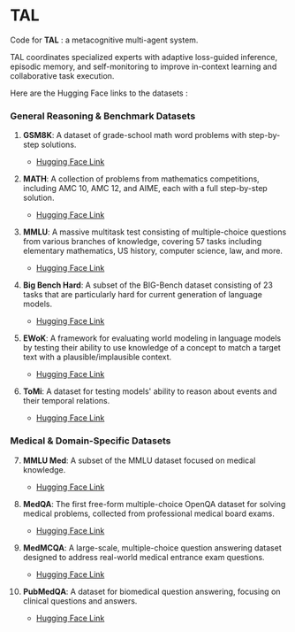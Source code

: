 
# TAL

Code for **TAL** : a metacognitive multi-agent system.

TAL coordinates specialized experts with adaptive loss-guided inference, episodic memory, and self-monitoring to improve in-context learning and collaborative task execution.

Here are the Hugging Face links to the datasets :

### General Reasoning & Benchmark Datasets

1. **GSM8K**: A dataset of grade-school math word problems with step-by-step solutions.

   * [Hugging Face Link](https://huggingface.co/datasets/openai/gsm8k)

2. **MATH**: A collection of problems from mathematics competitions, including AMC 10, AMC 12, and AIME, each with a full step-by-step solution.

   * [Hugging Face Link](https://huggingface.co/datasets/hendrycks/competition_math)

3. **MMLU**: A massive multitask test consisting of multiple-choice questions from various branches of knowledge, covering 57 tasks including elementary mathematics, US history, computer science, law, and more.

   * [Hugging Face Link](https://huggingface.co/datasets/cais/mmlu)

4. **Big Bench Hard**: A subset of the BIG-Bench dataset consisting of 23 tasks that are particularly hard for current generation of language models.

   * [Hugging Face Link](https://huggingface.co/datasets/maveriq/bigbenchhard)

5. **EWoK**: A framework for evaluating world modeling in language models by testing their ability to use knowledge of a concept to match a target text with a plausible/implausible context.

   * [Hugging Face Link](https://huggingface.co/datasets/ewok-core/ewok-core-1.0)

6. **ToMi**: A dataset for testing models' ability to reason about events and their temporal relations.

   * [Hugging Face Link](https://huggingface.co/datasets/tasksource/tomi-nli)

### Medical & Domain-Specific Datasets

7. **MMLU Med**: A subset of the MMLU dataset focused on medical knowledge.

   * [Hugging Face Link](https://huggingface.co/datasets/brucewlee1/mmlu-college-medicine)

8. **MedQA**: The first free-form multiple-choice OpenQA dataset for solving medical problems, collected from professional medical board exams.

   * [Hugging Face Link](https://huggingface.co/datasets/bigbio/med_qa)

9. **MedMCQA**: A large-scale, multiple-choice question answering dataset designed to address real-world medical entrance exam questions.

   * [Hugging Face Link](https://huggingface.co/datasets/openlifescienceai/medmcqa)

10. **PubMedQA**: A dataset for biomedical question answering, focusing on clinical questions and answers.

    * [Hugging Face Link](https://huggingface.co/datasets/GBaker/MedQA-USMLE-4-options)

